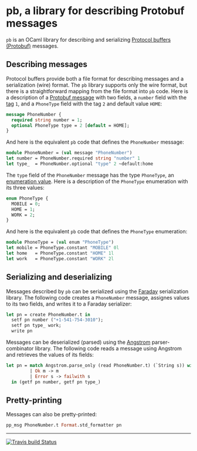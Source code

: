 # pb, a library for describing Protobuf messages

`pb` is an OCaml library for describing and serializing [Protocol buffers (Protobuf)][protobuf] messages.

## Describing messages

Protocol buffers provide both a file format for describing messages and a serialization (wire) format.  The `pb` library supports only the wire format, but there is a straightforward mapping from the file format into `pb` code.  Here is a description of a [Protobuf message][protobuf-message] with two fields, a `number` field with the [tag][protobuf-tag] `1`, and a `PhoneType` field with the tag `2` and default value `HOME`:


```protobuf
message PhoneNumber {
  required string number = 1;
  optional PhoneType type = 2 [default = HOME];
}
```

And here is the equivalent `pb` code that defines the `PhoneNumber` message: 

```ocaml
module PhoneNumber = (val message "PhoneNumber")
let number = PhoneNumber.required string "number" 1
let type_  = PhoneNumber.optional "type" 2 ~default:home
```

The `type` field of the `PhoneNumber` message has the type `PhoneType`, an [enumeration value][protobuf-enum].  Here is a description of the `PhoneType` enumeration with its three values:

```protobuf
enum PhoneType {
  MOBILE = 0;
  HOME = 1;
  WORK = 2;
}
```

And here is the equivalent `pb` code that defines the `PhoneType` enumeration: 


```ocaml
module PhoneType = (val enum "PhoneType")
let mobile = PhoneType.constant "MOBILE" 0l
let home   = PhoneType.constant "HOME" 1l
let work   = PhoneType.constant "WORK" 2l
```

## Serializing and deserializing

Messages described by `pb` can be serialized using the [Faraday][faraday] serialization library.  The following code creates a `PhoneNumber` message, assignes values to its two fields, and writes it to a Faraday serializer:

```ocaml
let pn = create PhoneNumber.t in
  setf pn number ("+1-541-754-3010");
  setf pn type_ work;
  write pn
```

Messages can be deserialized (parsed) using the [Angstrom][angstrom] parser-combinator library.  The following code reads a message using Angstrom and retrieves the values of its fields:


```ocaml
let pn = match Angstrom.parse_only (read PhoneNumber.t) (`String s)) with
         | Ok m -> m
         | Error s -> failwith s
  in (getf pn number, getf pn type_)
```

## Pretty-printing

Messages can also be pretty-printed:

```ocaml
pp_msg PhoneNumber.t Format.std_formatter pn
```

***

[![Travis build Status](https://travis-ci.org/yallop/ocaml-pb.svg?branch=master)](https://travis-ci.org/yallop/ocaml-pb) 

[protobuf]: https://developers.google.com/protocol-buffers/
[angstrom]: https://github.com/inhabitedtype/angstrom
[faraday]: https://github.com/inhabitedtype/faraday
[protobuf-enum]: https://developers.google.com/protocol-buffers/docs/proto#enum
[protobuf-message]: https://developers.google.com/protocol-buffers/docs/proto#simple
[protobuf-tag]: https://developers.google.com/protocol-buffers/docs/proto#assigning-tags
[protobuf-scalar]: https://developers.google.com/protocol-buffers/docs/proto#scalar
